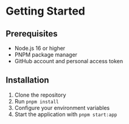 # Getting Started

## Prerequisites

- Node.js 16 or higher
- PNPM package manager
- GitHub account and personal access token

## Installation

1. Clone the repository
2. Run `pnpm install`
3. Configure your environment variables
4. Start the application with `pnpm start:app` 